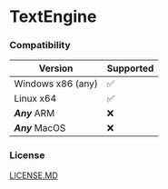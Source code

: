 # TextEngine
### Compatibility
| Version                 |Supported         |
|-------------------------|------------------|
| Windows x86 (any)       |:white_check_mark:|
| Linux x64               |:white_check_mark:|
| ***Any*** ARM           |:x:               |
| ***Any*** MacOS         |:x:               |
### License
[LICENSE.MD](http://github.com/IExploitableMan/TextEngine/blob/main/LICENSE.md "License")
